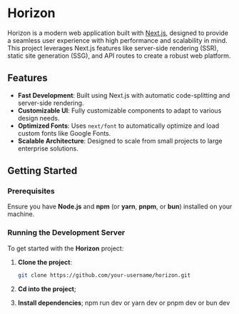 # Horizon




Horizon is a modern web application built with [Next.js](https://nextjs.org/), designed to provide a seamless user experience with high performance and scalability in mind. This project leverages Next.js features like server-side rendering (SSR), static site generation (SSG), and API routes to create a robust web platform.

## Features

- **Fast Development**: Built using Next.js with automatic code-splitting and server-side rendering.
- **Customizable UI**: Fully customizable components to adapt to various design needs.
- **Optimized Fonts**: Uses `next/font` to automatically optimize and load custom fonts like Google Fonts.
- **Scalable Architecture**: Designed to scale from small projects to large enterprise solutions.

## Getting Started

### Prerequisites

Ensure you have **Node.js** and **npm** (or **yarn**, **pnpm**, or **bun**) installed on your machine.

### Running the Development Server

To get started with the **Horizon** project:

1. **Clone the project**:

   ```bash
   git clone https://github.com/your-username/horizon.git
2. **Cd into the project**;
3. **Install dependencies**;
npm run dev
 or
yarn dev
or
pnpm dev
or
bun dev




